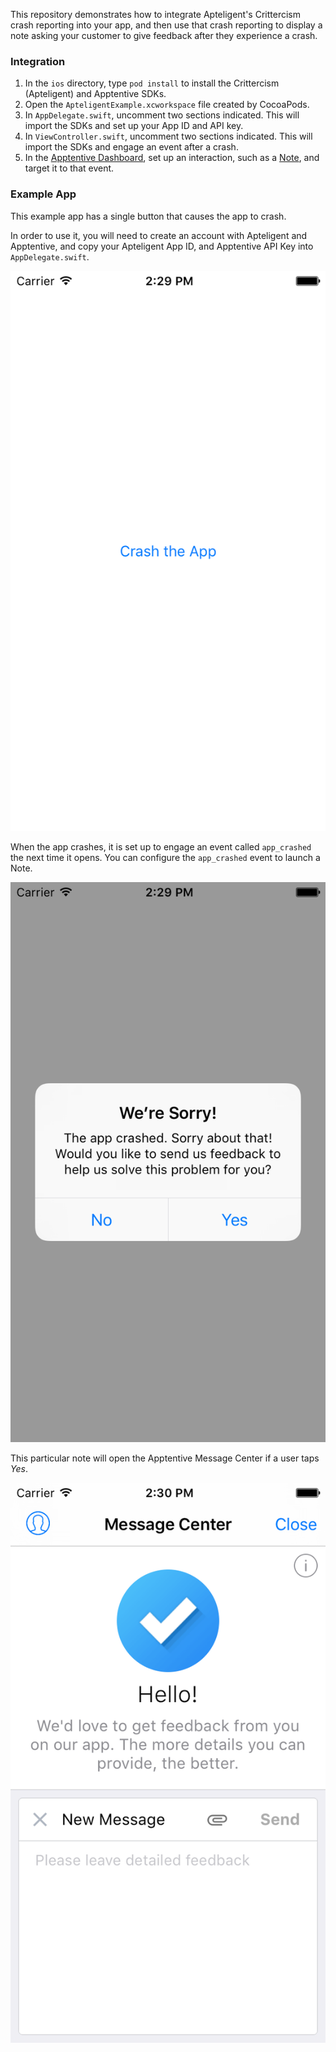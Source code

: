 This repository demonstrates how to integrate Apteligent's Crittercism crash reporting into your app, and then use that crash reporting to display a note asking your customer to give feedback after they experience a crash.

### Integration

1. In the `ios` directory, type `pod install` to install the Crittercism (Apteligent) and Apptentive SDKs. 
2. Open the `ApteligentExample.xcworkspace` file created by CocoaPods. 
3. In `AppDelegate.swift`, uncomment two sections indicated. This will import the SDKs and set up your App ID and API key.
4. In `ViewController.swift`, uncomment two sections indicated.  This will import the SDKs and engage an event after a crash.
5. In the [Apptentive Dashboard](https://be.apptentive.com/apps/current/interactions), set up an interaction, such as a [Note](https://be.apptentive.com/apps/current/notes), and target it to that event.

### Example App

This example app has a single button that causes the app to crash.

In order to use it, you will need to create an account with Apteligent and Apptentive, and copy your Apteligent App ID, and Apptentive API Key into `AppDelegate.swift`.

![](https://raw.githubusercontent.com/apptentive/apptentive-apteligent-example/master/ios/images/Crash%20The%20App.png)

When the app crashes, it is set up to engage an event called `app_crashed` the next time it opens. You can configure the `app_crashed` event to launch a Note.

![](https://raw.githubusercontent.com/apptentive/apptentive-apteligent-example/master/ios/images/Note.png)

This particular note will open the Apptentive Message Center if a user taps *Yes*. 

![](https://raw.githubusercontent.com/apptentive/apptentive-apteligent-example/master/ios/images/Message%20Center.png)
